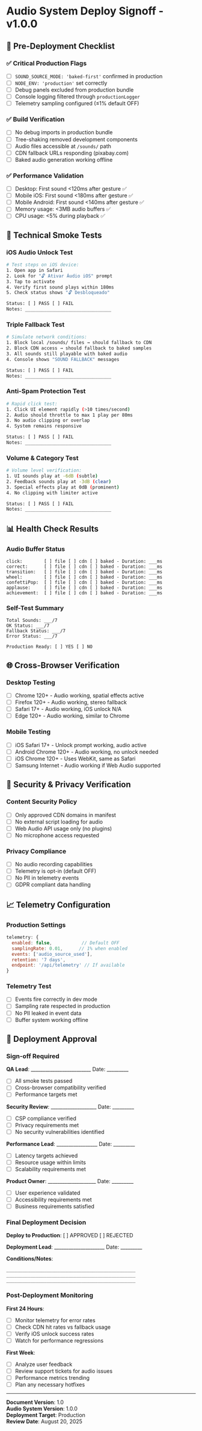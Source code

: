 # Audio System Deploy Signoff - v1.0.0

## 🎯 Pre-Deployment Checklist

### ✅ Critical Production Flags
- [ ] `SOUND_SOURCE_MODE: 'baked-first'` confirmed in production
- [ ] `NODE_ENV: 'production'` set correctly
- [ ] Debug panels excluded from production bundle
- [ ] Console logging filtered through `productionLogger`
- [ ] Telemetry sampling configured (≤1% default OFF)

### ✅ Build Verification
- [ ] No debug imports in production bundle
- [ ] Tree-shaking removed development components
- [ ] Audio files accessible at `/sounds/` path
- [ ] CDN fallback URLs responding (pixabay.com)
- [ ] Baked audio generation working offline

### ✅ Performance Validation
- [ ] Desktop: First sound <120ms after gesture ✅
- [ ] Mobile iOS: First sound <180ms after gesture ✅
- [ ] Mobile Android: First sound <140ms after gesture ✅
- [ ] Memory usage: <3MB audio buffers ✅
- [ ] CPU usage: <5% during playback ✅

## 🔧 Technical Smoke Tests

### iOS Audio Unlock Test
```bash
# Test steps on iOS device:
1. Open app in Safari
2. Look for "🔓 Ativar Áudio iOS" prompt
3. Tap to activate
4. Verify first sound plays within 180ms
5. Check status shows "🔓 Desbloqueado"

Status: [ ] PASS [ ] FAIL
Notes: ________________________________
```

### Triple Fallback Test
```bash
# Simulate network conditions:
1. Block local /sounds/ files → should fallback to CDN
2. Block CDN access → should fallback to baked samples  
3. All sounds still playable with baked audio
4. Console shows "SOUND FALLBACK" messages

Status: [ ] PASS [ ] FAIL
Notes: ________________________________
```

### Anti-Spam Protection Test
```bash
# Rapid click test:
1. Click UI element rapidly (>10 times/second)
2. Audio should throttle to max 1 play per 80ms
3. No audio clipping or overlap
4. System remains responsive

Status: [ ] PASS [ ] FAIL
Notes: ________________________________
```

### Volume & Category Test
```bash
# Volume level verification:
1. UI sounds play at -6dB (subtle)
2. Feedback sounds play at -3dB (clear)
3. Special effects play at 0dB (prominent)
4. No clipping with limiter active

Status: [ ] PASS [ ] FAIL
Notes: ________________________________
```

## 📊 Health Check Results

### Audio Buffer Status
```
click:        [ ] file [ ] cdn [ ] baked - Duration: ___ms
correct:      [ ] file [ ] cdn [ ] baked - Duration: ___ms  
transition:   [ ] file [ ] cdn [ ] baked - Duration: ___ms
wheel:        [ ] file [ ] cdn [ ] baked - Duration: ___ms
confettiPop:  [ ] file [ ] cdn [ ] baked - Duration: ___ms
applause:     [ ] file [ ] cdn [ ] baked - Duration: ___ms
achievement:  [ ] file [ ] cdn [ ] baked - Duration: ___ms
```

### Self-Test Summary
```
Total Sounds: ___/7
OK Status: ___/7  
Fallback Status: ___/7
Error Status: ___/7

Production Ready: [ ] YES [ ] NO
```

## 🌐 Cross-Browser Verification

### Desktop Testing
- [ ] Chrome 120+ - Audio working, spatial effects active
- [ ] Firefox 120+ - Audio working, stereo fallback
- [ ] Safari 17+ - Audio working, iOS unlock N/A
- [ ] Edge 120+ - Audio working, similar to Chrome

### Mobile Testing  
- [ ] iOS Safari 17+ - Unlock prompt working, audio active
- [ ] Android Chrome 120+ - Audio working, no unlock needed
- [ ] iOS Chrome 120+ - Uses WebKit, same as Safari
- [ ] Samsung Internet - Audio working if Web Audio supported

## 🔐 Security & Privacy Verification

### Content Security Policy
- [ ] Only approved CDN domains in manifest
- [ ] No external script loading for audio
- [ ] Web Audio API usage only (no plugins)
- [ ] No microphone access requested

### Privacy Compliance
- [ ] No audio recording capabilities
- [ ] Telemetry is opt-in (default OFF)
- [ ] No PII in telemetry events
- [ ] GDPR compliant data handling

## 📈 Telemetry Configuration

### Production Settings
```javascript
telemetry: {
  enabled: false,           // Default OFF
  samplingRate: 0.01,      // 1% when enabled
  events: ['audio_source_used'],
  retention: '7 days',
  endpoint: '/api/telemetry' // If available
}
```

### Telemetry Test
- [ ] Events fire correctly in dev mode
- [ ] Sampling rate respected in production
- [ ] No PII leaked in event data
- [ ] Buffer system working offline

## 🚀 Deployment Approval

### Sign-off Required

**QA Lead**: _________________________ Date: _________
- [ ] All smoke tests passed
- [ ] Cross-browser compatibility verified
- [ ] Performance targets met

**Security Review**: ___________________ Date: _________  
- [ ] CSP compliance verified
- [ ] Privacy requirements met
- [ ] No security vulnerabilities identified

**Performance Lead**: _________________ Date: _________
- [ ] Latency targets achieved
- [ ] Resource usage within limits
- [ ] Scalability requirements met

**Product Owner**: ____________________ Date: _________
- [ ] User experience validated
- [ ] Accessibility requirements met
- [ ] Business requirements satisfied

### Final Deployment Decision

**Deploy to Production**: [ ] APPROVED [ ] REJECTED

**Deployment Lead**: _____________________ Date: _________

**Conditions/Notes**:
```
________________________________________________
________________________________________________
________________________________________________
```

### Post-Deployment Monitoring

**First 24 Hours**:
- [ ] Monitor telemetry for error rates
- [ ] Check CDN hit rates vs fallback usage
- [ ] Verify iOS unlock success rates
- [ ] Watch for performance regressions

**First Week**:
- [ ] Analyze user feedback
- [ ] Review support tickets for audio issues
- [ ] Performance metrics trending
- [ ] Plan any necessary hotfixes

---

**Document Version**: 1.0  
**Audio System Version**: 1.0.0  
**Deployment Target**: Production  
**Review Date**: August 20, 2025